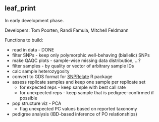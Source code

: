 ## leaf_print

In early development phase. 

Developers: Tom Poorten, Randi Famula, Mitchell Feldmann

Functions to build:

* read in data - DONE
* filter SNPs - keep only polymorphic well-behaving (biallelic) SNPs
* make QAQC plots - sample-wise missing data distribution, ...?
* filter samples - by quality or vector of arbitrary sample IDs
* calc sample heterozygosity
* convert to GDS format for [SNPRelate](http://bioconductor.org/packages/release/bioc/html/SNPRelate.html) R package
* assess replicate samples and keep one sample per replicate set
  * for expected reps - keep sample with best call rate
  * for unexpected reps - keep sample that is pedigree-confirmed if possible
* pop structure viz - PCA
  * flag unexpected PC values based on reported taxonomy
* pedigree analysis (IBD-based inference of PO relationships)

